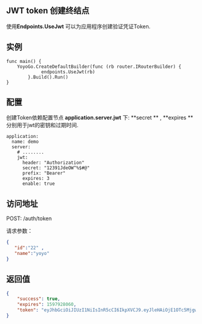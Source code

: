 ## JWT token 创建终结点
使用**Endpoints.UseJwt** 可以为应用程序创建验证凭证Token.

## 实例
```golang
func main() {
	YoyoGo.CreateDefaultBuilder(func (rb router.IRouterBuilder) {
	         endpoints.UseJwt(rb)
        }.Build().Run()
}
```
## 配置
创建Token依赖配置节点 **application.server.jwt** 下:
**secret ** , **expires ** 分别用于jwt的密钥和过期时间.
```
application:
  name: demo
  server:
    # ........
    jwt:
      header: "Authorization"
      secret: "12391JdeOW^%$#@"
      prefix: "Bearer"
      expires: 3
      enable: true
```

## 访问地址  
POST: /auth/token

请求参数： 
```json
{ 
   "id":"22" , 
   "name":"yoyo"  
}
```


## 返回值
```json
{
    "success": true,
    "expires": 1597928060,
    "token": "eyJhbGciOiJIUzI1NiIsInR5cCI6IkpXVCJ9.eyJleHAiOjE1OTc5MjgwNjAsImlzcyI6InlveW8iLCJ1aWQiOjIyLCJhZG1pbiI6ZmFsc2V9.KSuCDABBjxQuDW9OJI-Jx4AFkXVObJ1sUcDvbpGN54g"
}
```